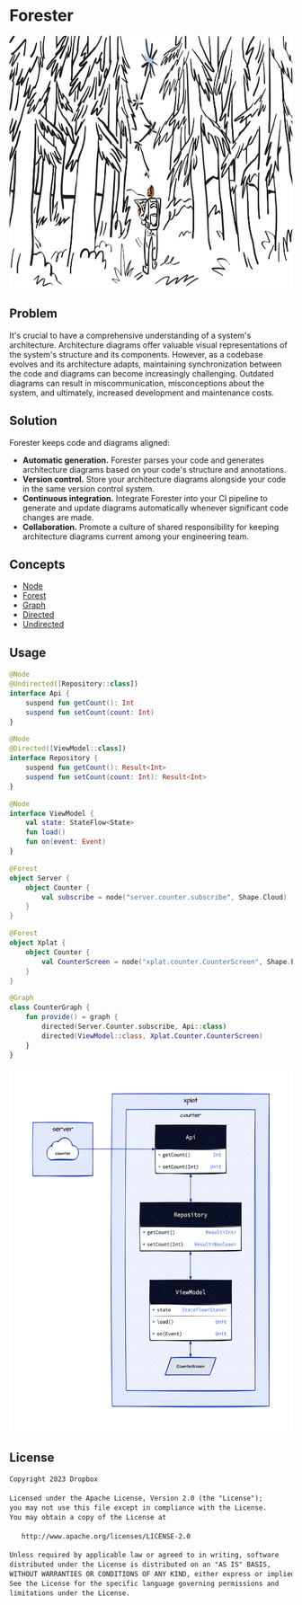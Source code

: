 # Forester

<img src=".github/images/mapping_out_the_forest.png" alt="Mapping out the forest" height="450"/>

## Problem

It's crucial to have a comprehensive understanding of a system's architecture. Architecture diagrams offer valuable
visual representations of the system's structure and its components. However, as a codebase evolves and its architecture
adapts, maintaining synchronization between the code and diagrams can become increasingly challenging. Outdated diagrams
can result in miscommunication, misconceptions about the system, and ultimately, increased development and maintenance
costs.

## Solution

Forester keeps code and diagrams aligned:

- **Automatic generation.** Forester parses your code and generates architecture diagrams based on your code's
  structure and annotations.
- **Version control.** Store your architecture diagrams alongside your code in the same version control system.
- **Continuous integration.** Integrate Forester into your CI pipeline to generate and update diagrams automatically
  whenever significant code changes are made.
- **Collaboration.** Promote a culture of shared responsibility for keeping architecture diagrams current among your
  engineering team.

## Concepts

- [Node](/README.md)
- [Forest](/README.md)
- [Graph](/README.md)
- [Directed](/README.md)
- [Undirected](/README.md)

## Usage

```kotlin
@Node
@Undirected([Repository::class])
interface Api {
    suspend fun getCount(): Int
    suspend fun setCount(count: Int)
}
```

```kotlin
@Node
@Directed([ViewModel::class])
interface Repository {
    suspend fun getCount(): Result<Int>
    suspend fun setCount(count: Int): Result<Int>
}
```

```kotlin
@Node
interface ViewModel {
    val state: StateFlow<State>
    fun load()
    fun on(event: Event)
}
```

```kotlin
@Forest
object Server {
    object Counter {
        val subscribe = node("server.counter.subscribe", Shape.Cloud)
    }
}
```

```kotlin
@Forest
object Xplat {
    object Counter {
        val CounterScreen = node("xplat.counter.CounterScreen", Shape.Parallelogram)
    }
}
```

```kotlin
@Graph
class CounterGraph {
    fun provide() = graph {
        directed(Server.Counter.subscribe, Api::class)
        directed(ViewModel::class, Xplat.Counter.CounterScreen)
    }
}
```

<img src=".github/images/sample_class.png" height="650"/>

## License

```txt
Copyright 2023 Dropbox

Licensed under the Apache License, Version 2.0 (the "License");
you may not use this file except in compliance with the License.
You may obtain a copy of the License at

   http://www.apache.org/licenses/LICENSE-2.0

Unless required by applicable law or agreed to in writing, software
distributed under the License is distributed on an "AS IS" BASIS,
WITHOUT WARRANTIES OR CONDITIONS OF ANY KIND, either express or implied.
See the License for the specific language governing permissions and
limitations under the License.
```
